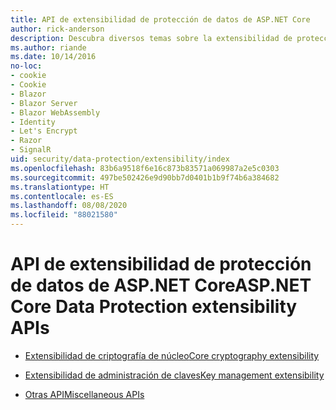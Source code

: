 ```yaml
---
title: API de extensibilidad de protección de datos de ASP.NET Core
author: rick-anderson
description: Descubra diversos temas sobre la extensibilidad de protección de datos de ASP.NET Core.
ms.author: riande
ms.date: 10/14/2016
no-loc:
- cookie
- Cookie
- Blazor
- Blazor Server
- Blazor WebAssembly
- Identity
- Let's Encrypt
- Razor
- SignalR
uid: security/data-protection/extensibility/index
ms.openlocfilehash: 83b6a9518f6e16c873b83571a069987a2e5c0303
ms.sourcegitcommit: 497be502426e9d90bb7d0401b1b9f74b6a384682
ms.translationtype: HT
ms.contentlocale: es-ES
ms.lasthandoff: 08/08/2020
ms.locfileid: "88021580"
---
```

# <a name="aspnet-core-data-protection-extensibility-apis"></a><span data-ttu-id="13f77-103">API de extensibilidad de protección de datos de ASP.NET Core</span><span class="sxs-lookup"><span data-stu-id="13f77-103">ASP.NET Core Data Protection extensibility APIs</span></span>

* [<span data-ttu-id="13f77-104">Extensibilidad de criptografía de núcleo</span><span class="sxs-lookup"><span data-stu-id="13f77-104">Core cryptography extensibility</span></span>](xref:security/data-protection/extensibility/core-crypto)

* [<span data-ttu-id="13f77-105">Extensibilidad de administración de claves</span><span class="sxs-lookup"><span data-stu-id="13f77-105">Key management extensibility</span></span>](xref:security/data-protection/extensibility/key-management)

* [<span data-ttu-id="13f77-106">Otras API</span><span class="sxs-lookup"><span data-stu-id="13f77-106">Miscellaneous APIs</span></span>](xref:security/data-protection/extensibility/misc-apis)
